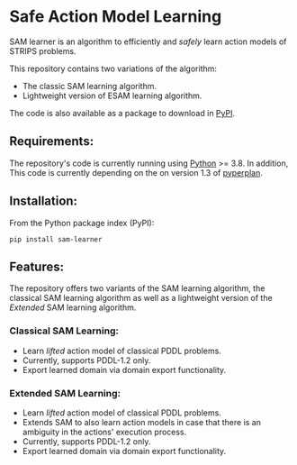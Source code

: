 # Safe Action Model Learning

SAM learner is an algorithm to efficiently and *safely* learn action models of STRIPS problems.

This repository contains two variations of the algorithm:
* The classic SAM learning algorithm.
* Lightweight version of ESAM learning algorithm.

The code is also available as a package to download in [PyPI](https://pypi.org/project/sam-learner/).

## Requirements:

The repository's code is currently running using [Python](https://python.org) >= 3.8.
In addition, This code is currently depending on the on version 1.3 of [pyperplan](https://github.com/aibasel/pyperplan).

## Installation:

From the Python package index (PyPI):

    pip install sam-learner
   
## Features:

The repository offers two variants of the SAM learning algorithm, the classical SAM learning algorithm as well as a 
lightweight version of the *Extended* SAM learning algorithm.

### Classical SAM Learning:

* Learn *lifted* action model of classical PDDL problems.
* Currently, supports PDDL-1.2 only.
* Export learned domain via domain export functionality.

### Extended SAM Learning:

* Learn *lifted* action model of classical PDDL problems.
* Extends SAM to also learn action models in case that there is an ambiguity in the actions' execution process.
* Currently, supports PDDL-1.2 only.
* Export learned domain via domain export functionality.